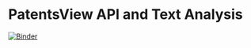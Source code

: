 # PatentsView API and Text Analysis

[![Binder](https://mybinder.org/badge_logo.svg)](https://mybinder.org/v2/gh/kimbrianj/patent-api-text/master)
